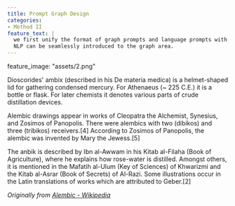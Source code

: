 ```yaml
---
title: Prompt Graph Design
categories:
- Method II
feature_text: |
  we first unify the format of graph prompts and language prompts with the prompt token, token structure, and inserting pattern. In this way, the prompting idea from 
  NLP can be seamlessly introduced to the graph area.
---
```

feature_image: "assets/2.png"

Dioscorides' ambix (described in his De materia medica) is a helmet-shaped lid for gathering condensed mercury. For Athenaeus (~ 225 C.E.) it is a bottle or flask. For later chemists it denotes various parts of crude distillation devices.

<!-- more -->

Alembic drawings appear in works of Cleopatra the Alchemist, Synesius, and Zosimos of Panopolis. There were alembics with two (dibikos) and three (tribikos) receivers.[4] According to Zosimos of Panopolis, the alembic was invented by Mary the Jewess.[5]

The anbik is described by Ibn al-Awwam in his Kitab al-Filaha (Book of Agriculture), where he explains how rose-water is distilled. Amongst others, it is mentioned in the Mafatih al-Ulum (Key of Sciences) of Khwarizmi and the Kitab al-Asrar (Book of Secrets) of Al-Razi. Some illustrations occur in the Latin translations of works which are attributed to Geber.[2]

_Originally from [Alembic - Wikipedia](https://en.wikipedia.org/wiki/Alembic)_
